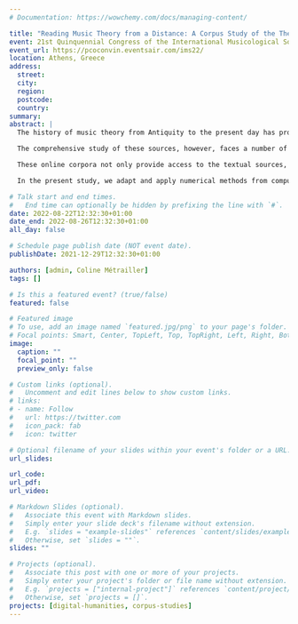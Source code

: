 ```yaml
---
# Documentation: https://wowchemy.com/docs/managing-content/

title: "Reading Music Theory from a Distance: A Corpus Study of the Thesaurus Musicarum Italicarum"
event: 21st Quinquennial Congress of the International Musicological Society (IMS2022)
event_url: https://pcoconvin.eventsair.com/ims22/
location: Athens, Greece
address:
  street:
  city:
  region:
  postcode:
  country:
summary:
abstract: | 
  The history of music theory from Antiquity to the present day has produced a large number of central textual sources covering an extensive range of music-related topics such as mathematics, acoustics, philosophy, psychology, pedagogy, composition, and performance. This vast resource is fundamental for large parts of historical musicological inquiry, and music scholars have ever since scrutinized and critically contextualized these texts. 

  The comprehensive study of these sources, however, faces a number of challenges. Apart from uncertainties related to fragmented transmission, authenticity and authorship attribution as well as precise dating, a more practical concern for scholars is the sheer amount of sources that surpass any individual scholar’s capacities. To overcome this obstacle, a number of initiatives have created large digitized collections of music-theoretical and musicological texts, providing online access for the benefit of the entire musicological community. 

  These online corpora not only provide access to the textual sources, they also lend themselves to quantitative analyses which do not focus on individual texts or passages, but rather take a more global stance and study texts on a large scale. This process of “distant reading” complements philological and critical examination, and allows to “measure” the texts quantitatively. This, in turn, may generate a host of novel research questions, e.g. about textual similarities, author affinities, recurrent themes and topics, or historically changing vocabularies, and to some degree questions the fundamental distinction between empirical and historical approaches in music scholarship.

  In the present study, we adapt and apply numerical methods from computational literary studies and natural language processing, such as text classification and topic modeling, to the Thesaurus Musicarum Italicarum, a corpus of more than thirty Renaissance and Baroque Italian music theory treatises. We discuss the extent to which distant and close reading are mutually beneficial by critically evaluating the results of our analyses.

# Talk start and end times.
#   End time can optionally be hidden by prefixing the line with `#`.
date: 2022-08-22T12:32:30+01:00
date_end: 2022-08-26T12:32:30+01:00
all_day: false

# Schedule page publish date (NOT event date).
publishDate: 2021-12-29T12:32:30+01:00

authors: [admin, Coline Métrailler]
tags: []

# Is this a featured event? (true/false)
featured: false

# Featured image
# To use, add an image named `featured.jpg/png` to your page's folder. 
# Focal points: Smart, Center, TopLeft, Top, TopRight, Left, Right, BottomLeft, Bottom, BottomRight.
image:
  caption: ""
  focal_point: ""
  preview_only: false

# Custom links (optional).
#   Uncomment and edit lines below to show custom links.
# links:
# - name: Follow
#   url: https://twitter.com
#   icon_pack: fab
#   icon: twitter

# Optional filename of your slides within your event's folder or a URL.
url_slides:

url_code:
url_pdf:
url_video:

# Markdown Slides (optional).
#   Associate this event with Markdown slides.
#   Simply enter your slide deck's filename without extension.
#   E.g. `slides = "example-slides"` references `content/slides/example-slides.md`.
#   Otherwise, set `slides = ""`.
slides: ""

# Projects (optional).
#   Associate this post with one or more of your projects.
#   Simply enter your project's folder or file name without extension.
#   E.g. `projects = ["internal-project"]` references `content/project/deep-learning/index.md`.
#   Otherwise, set `projects = []`.
projects: [digital-humanities, corpus-studies]
---
```

